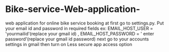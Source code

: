 # Bike-service-Web-application-
web application for online bike service booking
at first go to settings.py.
Put your email id and password in required fields
ex:
   EMAIL_HOST_USER = 'yourmailid'(replace your gmail id) ,
   EMAIL_HOST_PASSWORD = ' enter password'(replace your gmail id password)
next go to your accounts settings in gmail then turn on Less secure app access option





